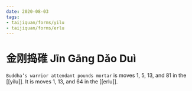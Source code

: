 ```yaml
---
date: 2020-08-03
tags:
- taijiquan/forms/yilu
- taijiquan/forms/erlu
---
```


# 金刚捣碓 Jīn Gāng Dǎo Duì

`Buddha’s warrior attendant pounds mortar` is moves 1, 5, 13, and 81 in the [[yilu]]. It is moves 1, 13, and 64 in the [[erlu]].
